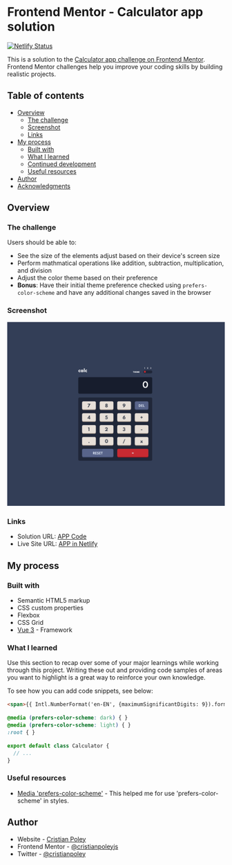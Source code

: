 # Frontend Mentor - Calculator app solution

[![Netlify Status](https://api.netlify.com/api/v1/badges/d7372b38-1e88-441c-aa3e-dfa7efea52b1/deploy-status)](https://app.netlify.com/sites/calculator-frontendmentor/deploys)

This is a solution to the [Calculator app challenge on Frontend Mentor](https://www.frontendmentor.io/challenges/calculator-app-9lteq5N29). Frontend Mentor challenges help you improve your coding skills by building realistic projects. 

## Table of contents

- [Overview](#overview)
  - [The challenge](#the-challenge)
  - [Screenshot](#screenshot)
  - [Links](#links)
- [My process](#my-process)
  - [Built with](#built-with)
  - [What I learned](#what-i-learned)
  - [Continued development](#continued-development)
  - [Useful resources](#useful-resources)
- [Author](#author)
- [Acknowledgments](#acknowledgments)

## Overview

### The challenge

Users should be able to:

- See the size of the elements adjust based on their device's screen size
- Perform mathmatical operations like addition, subtraction, multiplication, and division
- Adjust the color theme based on their preference
- **Bonus**: Have their initial theme preference checked using `prefers-color-scheme` and have any additional changes saved in the browser

### Screenshot

![](./screenshot.png)

### Links

- Solution URL: [APP Code](https://github.com/cristianpoleyJS/calculator-app)
- Live Site URL: [APP in Netlify](https://calculator-frontendmentor.netlify.app/)

## My process

### Built with

- Semantic HTML5 markup
- CSS custom properties
- Flexbox
- CSS Grid
- [Vue 3](https://v3.vuejs.org/) - Framework

### What I learned

Use this section to recap over some of your major learnings while working through this project. Writing these out and providing code samples of areas you want to highlight is a great way to reinforce your own knowledge.

To see how you can add code snippets, see below:

```html
<span>{{ Intl.NumberFormat('en-EN', {maximumSignificantDigits: 9}).format(result) }}</span>
```
```css
@media (prefers-color-scheme: dark) { }
@media (prefers-color-scheme: light) { }
:root { }

```
```js
export default class Calculator {
  // ...
}
```
### Useful resources

- [Media 'prefers-color-scheme'](https://developer.mozilla.org/en-US/docs/Web/CSS/@media/prefers-color-scheme) - This helped me for use 'prefers-color-scheme' in styles.

## Author

- Website - [Cristian Poley](https://www.cristianpoley.com)
- Frontend Mentor - [@cristianpoleyjs](https://www.frontendmentor.io/profile/cristianpoleyJS)
- Twitter - [@cristianpoley](https://www.twitter.com/cristianpoley)